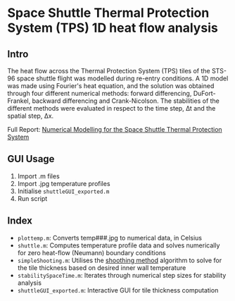 # Space Shuttle Thermal Protection System (TPS) 1D heat flow analysis

## Intro

The heat flow across the Thermal Protection System (TPS) tiles of the STS-96 space shuttle flight was modelled during re-entry conditions. A 1D model was made using Fourier's heat equation, and the solution was obtained through four different numerical methods: forward differencing, DuFort-Frankel, backward differencing and Crank-Nicolson. The stabilities of the different methods were evaluated in respect to the time step, ∆t and the spatial step, ∆x.

Full Report: [Numerical Modelling for the Space Shuttle Thermal Protection System](https://drive.google.com/open?id=1kwTSqLOmcTZutzBV3HRwvM4YdvGdByE6)

## GUI Usage

1) Import .m files
2) Import .jpg temperature profiles
2) Initialise `shuttleGUI_exported.m`
3) Run script

## Index

- `plottemp.m`: Converts temp###.jpg to numerical data, in Celsius
- `shuttle.m`: Computes temperature profile data and solves numerically for zero heat-flow (Neumann) boundary conditions
- `simpleShooting.m`: Utilises the [shoothing method](https://en.wikipedia.org/wiki/Shooting_method) algorithm to solve for the tile thickness based on desired inner wall temperature
- `stabilitySpaceTime.m`: Iterates through numerical step sizes for stability analysis
- `shuttleGUI_exported.m`: Interactive GUI for tile thickness computation
